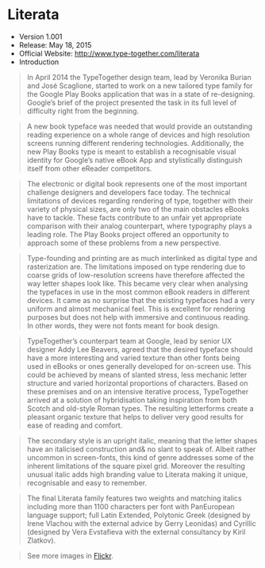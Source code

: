 # Literata
- Version 1.001
- Release: May 18, 2015
- Official Website: http://www.type-together.com/literata
- Introduction

> In April 2014 the TypeTogether design team, lead by Veronika Burian and José Scaglione, started to work on a new tailored type family for the Google Play Books application that was in a state of re-designing. Google’s brief of the project presented the task in its full level of difficulty right from the beginning.

> A new book typeface was needed that would provide an outstanding reading experience on a whole range of devices and high resolution screens running different rendering technologies. Additionally, the new Play Books type is meant to establish a recognisable visual identity for Google’s native eBook App and stylistically distinguish itself from other eReader competitors.

> The electronic or digital book represents one of the most important challenge designers and developers face today. The technical limitations of devices regarding rendering of type, together with their variety of physical sizes, are only two of the main obstacles eBooks have to tackle. These facts contribute to an unfair yet appropriate comparison with their analog counterpart, where typography plays a leading role. The Play Books project offered an opportunity to approach some of these problems from a new perspective.

> Type-founding and printing are as much interlinked as digital type and rasterization are. The limitations imposed on type rendering due to coarse grids of low-resolution screens have therefore affected the way letter shapes look like. This became very clear when analysing the typefaces in use in the most common eBook readers in different devices. It came as no surprise that the existing typefaces had a very uniform and almost mechanical feel. This is excellent for rendering purposes but does not help with immersive and continuous reading. In other words, they were not fonts meant for book design.

> TypeTogether’s counterpart team at Google, lead by senior UX designer Addy Lee Beavers, agreed that the desired typeface should have a more interesting and varied texture than other fonts being used in eBooks or ones generally developed for on-screen use. This could be achieved by means of slanted stress, less mechanic letter structure and varied horizontal proportions of characters. Based on these premises and on an intensive iterative process, TypeTogether arrived at a solution of hybridisation taking inspiration from both Scotch and old-style Roman types. The resulting letterforms create a pleasant organic texture that helps to deliver very good results for ease of reading and comfort.

> The secondary style is an upright italic, meaning that the letter shapes have an italicised construction and& no slant to speak of. Albeit rather uncommon in screen-fonts, this kind of genre addresses some of the inherent limitations of the square pixel grid. Moreover the resulting unusual italic adds high branding value to Literata making it unique, recognisable and easy to remember.

> The final Literata family features two weights and matching italics including more than 1100 characters per font with PanEuropean language support; full Latin Extended, Polytonic Greek (designed by Irene Vlachou with the external advice by Gerry Leonidas) and Cyrillic (designed by Vera Evstafieva with the external consultancy by Kiril Zlatkov).

> See more images in [Flickr](https://www.flickr.com/photos/typetogether/sets/72157652433541065/).
